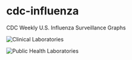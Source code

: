 # cdc-influenza
CDC Weekly U.S. Influenza Surveillance Graphs

![Clinical Laboratories](https://www.cdc.gov/flu/weekly/WeeklyArchives2022-2023/images/WHONPHL13_small.gif?raw=true)

![Public Health Laboratories](https://www.cdc.gov/flu/weekly/weeklyarchives2022-2023/images/WHOPHL13_small.gif?raw=true)
        